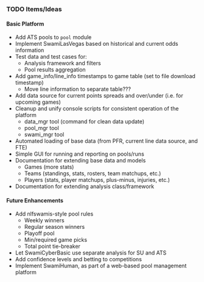 ### TODO Items/Ideas ###

#### Basic Platform ####
- Add ATS pools to `pool` module
- Implement SwamiLasVegas based on historical and current odds information
- Test data and test cases for:
  - Analysis framework and filters
  - Pool results aggregation
- Add game\_info/line\_info timestamps to game table (set to file download timestamp)
  - Move line information to separate table???
- Add data source for current points spreads and over/under (i.e. for upcoming games)
- Cleanup and unify console scripts for consistent operation of the platform
  - data_mgr tool (command for clean data update)
  - pool_mgr tool
  - swami_mgr tool
- Automated loading of base data (from PFR, current line data source, and FTE)
- Simple GUI for running and reporting on pools/runs
- Documentation for extending base data and models
  - Games (more stats)
  - Teams (standings, stats, rosters, team matchups, etc.)
  - Players (stats, player matchups, plus-minus, injuries, etc.)
- Documentation for extending analysis class/framework

#### Future Enhancements ####

- Add nlfswamis-style pool rules
  - Weekly winners
  - Regular season winners
  - Playoff pool
  - Min/required game picks
  - Total point tie-breaker
- Let SwamiCyberBasic use separate analysis for SU and ATS
- Add confidence levels and betting to competitions
- Implement SwamiHuman, as part of a web-based pool management platform
